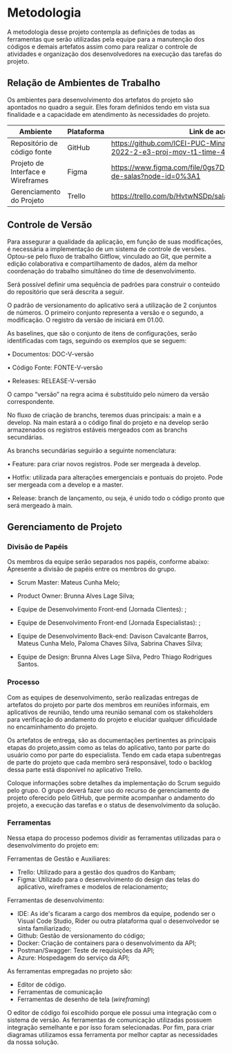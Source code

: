 # Metodologia

A metodologia desse projeto contempla as definições de todas as ferramentas que serão utilizadas pela equipe para a manutenção dos códigos e demais artefatos assim como para realizar o controle de atividades e organização dos desenvolvedores na execução das tarefas do projeto.

## Relação de Ambientes de Trabalho

Os ambientes para desenvolvimento dos artefatos do projeto são apontados no quadro a seguir. Eles foram definidos tendo em vista sua finalidade e a capacidade em atendimento às necessidades do projeto.

| Ambiente                          | Plataforma | Link de acesso                                                                                  |
| --------------------------------- | ---------- | ----------------------------------------------------------------------------------------------- |
| Repositório de código fonte       | GitHub     | https://github.com/ICEI-PUC-Minas-PMV-ADS/pmv-ads-2022-2-e3-proj-mov-t1-time-4-sala-virtual.git |
| Projeto de Interface e Wireframes | Figma      | https://www.figma.com/file/0gs7DZ1i4bLD0QE49Opp4d/App-de-salas?node-id=0%3A1                    |
| Gerenciamento do Projeto          | Trello     | https://trello.com/b/HvtwNSDp/sala-virtual                                                      |

## Controle de Versão

Para assegurar a qualidade da aplicação, em função de suas modificações, é necessária a implementação de um sistema de controle de versões. Optou-se pelo fluxo de trabalho Gitflow, vinculado ao Git, que permite a edição colaborativa e compartilhamento de dados, além da melhor coordenação do trabalho simultâneo do time de desenvolvimento. 

Será possível definir uma sequência de padrões para construir o conteúdo do repositório que será descrita a seguir.

O padrão de versionamento do aplicativo será a utilização de 2 conjuntos de números. O primeiro conjunto representa a versão e o segundo, a modificação. O registro da versão de iniciará em 01.00.

As baselines, que são o conjunto de itens de configurações, serão identificadas com tags, seguindo os exemplos que se seguem:

•	Documentos: DOC-V-versão

•	Código Fonte: FONTE-V-versão

•	Releases: RELEASE-V-versão

O campo “versão” na regra acima é substituído pelo número da versão correspondente.

No fluxo de criação de branchs, teremos duas principais: a main e a develop. Na main estará a o código final do projeto e na develop serão armazenados os registros estáveis mergeados com as branchs secundárias.

As branchs secundárias seguirão a seguinte nomenclatura:

•	Feature: para criar novos registros. Pode ser mergeada à develop.

•	Hotfix: utilizada para alterações emergenciais e pontuais do projeto. Pode ser mergeada com a develop e a master.

•	Release: branch de lançamento, ou seja, é unido todo o código pronto que será mergeado à main.

## Gerenciamento de Projeto

### Divisão de Papéis

Os membros da equipe serão separados nos papéis, conforme abaixo:
Apresente a divisão de papéis entre os membros do grupo.

- Scrum Master: Mateus Cunha Melo;
- Product Owner: Brunna Alves Lage Silva;

- Equipe de Desenvolvimento Front-end (Jornada Clientes): ;
- Equipe de Desenvolvimento Front-end (Jornada Especialistas): ;
- Equipe de Desenvolvimento Back-end: Davison Cavalcante Barros, Mateus Cunha Melo, Paloma Chaves Silva, Sabrina Chaves Silva;
- Equipe de Design: Brunna Alves Lage Silva, Pedro Thiago Rodrigues Santos.

### Processo

Com as equipes de desenvolvimento, serão realizadas entregas de artefatos do projeto por parte dos membros em reuniões informais, em aplicativos de reunião, tendo uma reunião semanal com os stakeholders para verificação do andamento do projeto e elucidar qualquer dificuldade no encaminhamento do projeto.

Os artefatos de entrega, são as documentações pertinentes as principais etapas do projeto,assim como as telas do aplicativo, tanto por parte do usuário como por parte do especialista. Tendo em cada etapa subentregas de parte do projeto que cada membro será responsável, todo o backlog dessa parte está disponível no aplicativo Trello.

Coloque informações sobre detalhes da implementação do Scrum seguido pelo grupo. O grupo deverá fazer uso do recurso de gerenciamento de projeto oferecido pelo GitHub, que permite acompanhar o andamento do projeto, a execução das tarefas e o status de desenvolvimento da solução.

### Ferramentas

Nessa etapa do processo podemos dividir as ferramentas utilizadas para o desenvolvimento do projeto em:

Ferramentas de Gestão e Auxiliares:

- Trello: Utilizado para a gestão dos quadros do Kanbam;
- Figma: Utilizado para o desenvolvimento do design das telas do aplicativo, wireframes e modelos de relacionamento;

Ferramentas de desenvolvimento:

- IDE: As ide's ficaram a cargo dos membros da equipe, podendo ser o Visual Code Studio, Rider ou outra plataforma qual o desenvolvedor se sinta familiarizado;
- Github: Gestão de versionamento do código;
- Docker: Criação de containers para o desenvolvimento da API;
- Postman/Swagger: Teste de requisições da API;
- Azure: Hospedagem do serviço da API;

As ferramentas empregadas no projeto são:

- Editor de código.
- Ferramentas de comunicação
- Ferramentas de desenho de tela (_wireframing_)

O editor de código foi escolhido porque ele possui uma integração com o sistema de versão. As ferramentas de comunicação utilizadas possuem integração semelhante e por isso foram selecionadas. Por fim, para criar diagramas utilizamos essa ferramenta por melhor captar as necessidades da nossa solução.
